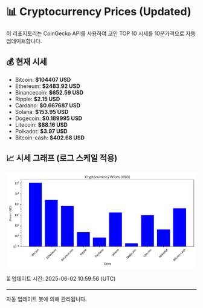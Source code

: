 
# 📊 Cryptocurrency Prices (Updated)

이 리포지토리는 CoinGecko API를 사용하여 코인 TOP 10 시세를 10분가격으로 자동 업데이트합니다.

## 💰 현재 시세
- Bitcoin: **$104407 USD**
- Ethereum: **$2483.92 USD**
- Binancecoin: **$652.59 USD**
- Ripple: **$2.15 USD**
- Cardano: **$0.667687 USD**
- Solana: **$153.95 USD**
- Dogecoin: **$0.189995 USD**
- Litecoin: **$88.16 USD**
- Polkadot: **$3.97 USD**
- Bitcoin-cash: **$402.68 USD**

## 📈 시세 그래프 (로그 스케일 적용)
![Crypto Prices](crypto_prices.png)

⏳ 업데이트 시간: 2025-06-02 10:59:56 (UTC)

---
자동 업데이트 봇에 의해 관리됩니다.
